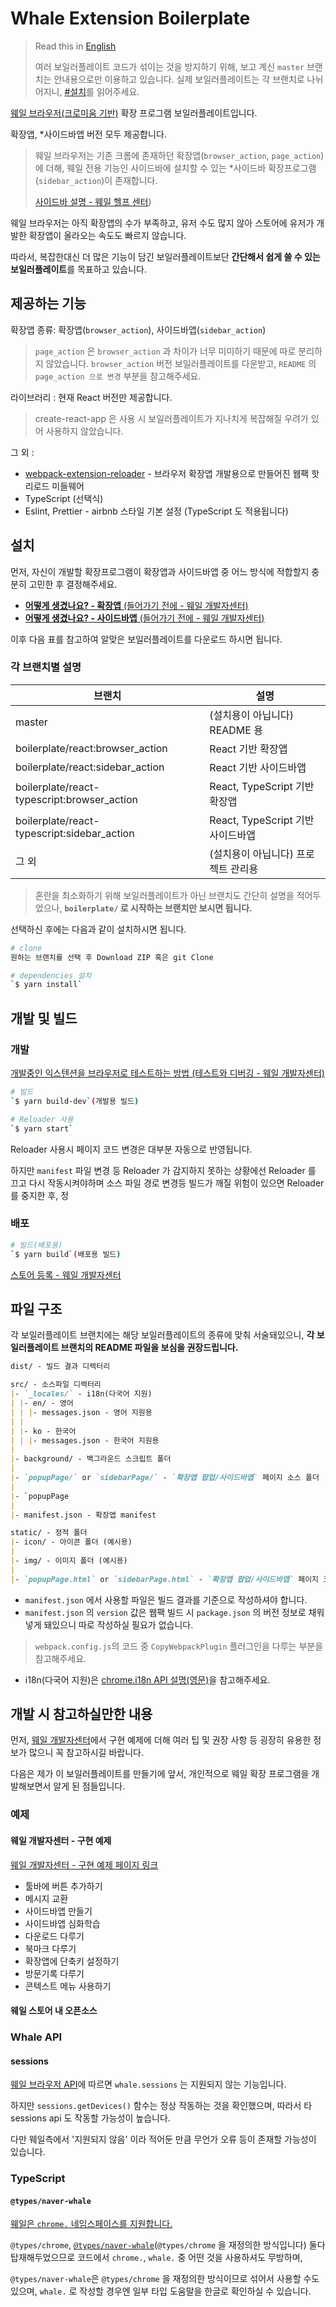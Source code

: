# Whale Extension Boilerplate

> Read this in [English](README.md)
>
> 여러 보일러플레이트 코드가 섞이는 것을 방지하기 위해,
> 보고 계신 `master` 브랜치는 안내용으로만 이용하고 있습니다.
> 실제 보일러플레이트는 각 브랜치로 나뉘어지니, [#설치](#설치)를 읽어주세요.

[웨일 브라우저(크로미움 기반)](https://whale.naver.com/ko/) 확장 프로그램 보일러플레이트입니다.

확장앱, \*사이드바앱 버전 모두 제공합니다.

> 웨일 브라우저는 기존 크롬에 존재하던 확장앱(`browser_action`, `page_action`)에 더해,
> 웨일 전용 기능인 사이드바에 설치할 수 있는 \*사이드바 확장프로그램(`sidebar_action`)이 존재합니다.
>
> [사이드바 설명 - 웨일 헬프 센터](https://help.whale.naver.com/desktop/sidebar/))

웨일 브라우저는 아직 확장앱의 수가 부족하고,
유저 수도 많지 않아 스토어에 유저가 개발한 확장앱이 올라오는 속도도 빠르지 않습니다.

따라서, 복잡한대신 더 많은 기능이 담긴 보일러플레이트보단
**간단해서 쉽게 쓸 수 있는 보일러플레이트**를 목표하고 있습니다.

## 제공하는 기능

확장앱 종류: 확장앱(`browser_action`), 사이드바앱(`sidebar_action`)

> `page_action` 은 `browser_action` 과 차이가 너무 미미하기 때문에 따로 분리하지 않았습니다.
> `browser_action` 버전 보일러플레이트를 다운받고,
> `README` 의 `page_action 으로 변경` 부분을 참고해주세요.

라이브러리 : 현재 React 버전만 제공합니다.

> create-react-app 은 사용 시 보일러플레이트가 지나치게 복잡해질 우려가 있어 사용하지 않았습니다.

그 외 :

- [webpack-extension-reloader](https://github.com/rubenspgcavalcante/webpack-extension-reloader) - 브라우저 확장앱 개발용으로 만들어진 웹팩 핫 리로드 미들웨어
- TypeScript (선택식)
- Eslint, Prettier - airbnb 스타일 기본 설정 (TypeScript 도 적용됩니다)

## 설치

먼저, 자신이 개발할 확장프로그램이 확장앱과 사이드바앱 중
어느 방식에 적합할지 충분히 고민한 후 결정해주세요.

- [**어떻게 생겼나요? - 확장앱** (들어가기 전에 - 웨일 개발자센터)](https://developers.whale.naver.com/getting_started/#%ED%99%95%EC%9E%A5%EC%95%B1)
- [**어떻게 생겼나요? - 사이드바앱** (들어가기 전에 - 웨일 개발자센터)](https://developers.whale.naver.com/getting_started/#%EC%82%AC%EC%9D%B4%EB%93%9C%EB%B0%94%EC%95%B1)

이후 다음 표를 참고하여 알맞은 보일러플레이트를 다운로드 하시면 됩니다.

### 각 브랜치별 설명

| 브랜치                                      | 설명                                |
| ------------------------------------------- | ----------------------------------- |
| master                                      | (설치용이 아닙니다) README 용       |
| boilerplate/react:browser_action            | React 기반 확장앱                   |
| boilerplate/react:sidebar_action            | React 기반 사이드바앱               |
| boilerplate/react-typescript:browser_action | React, TypeScript 기반 확장앱       |
| boilerplate/react-typescript:sidebar_action | React, TypeScript 기반 사이드바앱   |
| 그 외                                       | (설치용이 아닙니다) 프로젝트 관리용 |

> 혼란을 최소화하기 위해 보일러플레이트가 아닌 브랜치도 간단히 설명을 적어두었으나,
> **`boilerplate/` 로 시작하는 브랜치만 보시면 됩니다.**

선택하신 후에는 다음과 같이 설치하시면 됩니다.

```sh
# clone
원하는 브랜치를 선택 후 Download ZIP 혹은 git Clone

# dependencies 설치
`$ yarn install`
```

## 개발 및 빌드

### 개발

[개발중인 익스텐션을 브라우저로 테스트하는 방법 (테스트와 디버깅 - 웨일 개발자센터)](https://developers.whale.naver.com/tutorials/debugging/)

```sh
# 빌드
`$ yarn build-dev`(개발용 빌드)

# Reloader 사용
`$ yarn start`
```

Reloader 사용시 페이지 코드 변경은 대부분 자동으로 반영됩니다.

하지만 `manifest` 파일 변경 등 Reloader 가 감지하지 못하는 상황에선 Reloader 를 끄고 다시 작동시켜야하며
소스 파일 경로 변경등 빌드가 깨질 위험이 있으면 Reloader 를 중지한 후, 정

### 배포

```sh
# 빌드(배포용)
`$ yarn build`(배포용 빌드)
```

[스토어 등록 - 웨일 개발자센터](https://developers.whale.naver.com/distribution/)

## 파일 구조

각 보일러플레이트 브랜치에는 해당 보일러플레이트의 종류에 맞춰 서술돼있으니,
**각 보일러플레이트 브랜치의 README 파일을 보심을 권장드립니다.**

```md
dist/ - 빌드 결과 디렉터리

src/ - 소스파일 디렉터리
|- `_locales/` - i18n(다국어 지원)
| |- en/ - 영어
| | |- messages.json - 영어 지원용
| |
| |- ko - 한국어
| | |- messages.json - 한국어 지원용
|
|- background/ - 백그라운드 스크립트 폴더
|
|- `popupPage/` or `sidebarPage/` - `확장앱 팝업/사이드바앱` 페이지 소스 폴더
|
|- `popupPage
|
|- manifest.json - 확장앱 manifest

static/ - 정적 폴더
|- icon/ - 아이콘 폴더 (예시용)
|
|- img/ - 이미지 폴더 (예시용)
|
|- `popupPage.html` or `sidebarPage.html` - `확장앱 팝업/사이드바앱` 페이지 코드를 참조하는 데 필요한 html 파일
```

- `manifest.json` 에서 사용할 파일은 빌드 결과를 기준으로 작성하셔야 합니다.
- `manifest.json` 의 `version` 값은 웹팩 빌드 시 `package.json` 의 버전 정보로
  채워넣게 돼있으니 따로 작성하실 필요가 없습니다.

> `webpack.config.js`의 코드 중 `CopyWebpackPlugin` 플러그인을 다루는 부분을 참고해주세요.

- i18n(다국어 지원)은 [chrome.i18n API 설명(영문)](https://developer.chrome.com/extensions/i18n)을 참고해주세요.

## 개발 시 참고하실만한 내용

먼저, [웨일 개발자센터](https://developers.whale.naver.com/)에서
구현 예제에 더해 여러 팁 및 권장 사항 등 굉장히 유용한 정보가 많으니 꼭 참고하시길 바랍니다.

다음은 제가 이 보일러플레이트를 만들기에 앞서,
개인적으로 웨일 확장 프로그램을 개발해보면서 알게 된 점들입니다.

### 예제

#### 웨일 개발자센터 - 구현 예제

[웨일 개발자센터 - 구현 예제 페이지 링크](https://developers.whale.naver.com/tutorials/)

- 툴바에 버튼 추가하기
- 메시지 교환
- 사이드바앱 만들기
- 사이드바앱 심화학습
- 다운로드 다루기
- 북마크 다루기
- 확장앱에 단축키 설정하기
- 방문기록 다루기
- 콘텍스트 메뉴 사용하기

#### 웨일 스토어 내 오픈소스

### Whale API

#### sessions

[웨일 브라우저 API](https://developers.whale.naver.com/api/)에 따르면
`whale.sessions` 는 지원되지 않는 기능입니다.

하지만 `sessions.getDevices()` 함수는 정상 작동하는 것을 확인했으며, 따라서 타 sessions api 도 작동할 가능성이 높습니다.

다만 웨일측에서 '지원되지 않음' 이라 적어둔 만큼
무언가 오류 등이 존재할 가능성이 있습니다.

### TypeScript

#### `@types/naver-whale`

[웨일은 `chrome.` 네임스페이스를 지원합니다.](https://developers.whale.naver.com/api/#%ED%98%B8%ED%99%98%EC%84%B1)

`@types/chrome`, [`@types/naver-whale`](https://www.npmjs.com/package/@types/naver-whale)(`@types/chrome` 을 재정의한 방식입니다) 둘다 탑재해두었으므로 코드에서 `chrome.`, `whale.` 중 어떤 것을 사용하셔도 무방하며,

`@types/naver-whale`은 `@types/chrome` 을 재정의한 방식이므로 섞어서 사용할 수도 있으며, `whale.` 로 작성할 경우엔 일부 타입 도움말을 한글로 확인하실 수 있습니다.
